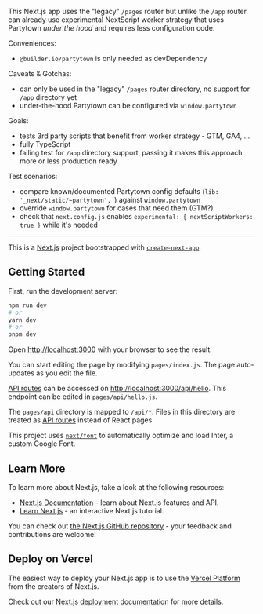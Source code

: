 This Next.js app uses the "legacy" `/pages` router but unlike the `/app` router can already use experimental NextScript worker strategy that uses Partytown *under the hood* and requires less configuration code.

Conveniences:
- `@builder.io/partytown` is only needed as devDependency

Caveats & Gotchas:
- can only be used in the "legacy" `/pages` router directory, no support for `/app` directory yet
- under-the-hood Partytown can be configured via `window.partytown`

Goals:
- tests 3rd party scripts that benefit from worker strategy - GTM, GA4, ...
- fully TypeScript
- failing test for `/app` directory support, passing it makes this approach more or less production ready

Test scenarios:
- compare known/documented Partytown config defaults (`lib: '_next/static/~partytown', `) against `window.partytown`
- override `window.partytown` for cases that need them (GTM?)
- check that `next.config.js` enables `experimental: { nextScriptWorkers: true }` while it's needed


---

This is a [Next.js](https://nextjs.org/) project bootstrapped with [`create-next-app`](https://github.com/vercel/next.js/tree/canary/packages/create-next-app).

## Getting Started

First, run the development server:

```bash
npm run dev
# or
yarn dev
# or
pnpm dev
```

Open [http://localhost:3000](http://localhost:3000) with your browser to see the result.

You can start editing the page by modifying `pages/index.js`. The page auto-updates as you edit the file.

[API routes](https://nextjs.org/docs/api-routes/introduction) can be accessed on [http://localhost:3000/api/hello](http://localhost:3000/api/hello). This endpoint can be edited in `pages/api/hello.js`.

The `pages/api` directory is mapped to `/api/*`. Files in this directory are treated as [API routes](https://nextjs.org/docs/api-routes/introduction) instead of React pages.

This project uses [`next/font`](https://nextjs.org/docs/basic-features/font-optimization) to automatically optimize and load Inter, a custom Google Font.

## Learn More

To learn more about Next.js, take a look at the following resources:

- [Next.js Documentation](https://nextjs.org/docs) - learn about Next.js features and API.
- [Learn Next.js](https://nextjs.org/learn) - an interactive Next.js tutorial.

You can check out [the Next.js GitHub repository](https://github.com/vercel/next.js/) - your feedback and contributions are welcome!

## Deploy on Vercel

The easiest way to deploy your Next.js app is to use the [Vercel Platform](https://vercel.com/new?utm_medium=default-template&filter=next.js&utm_source=create-next-app&utm_campaign=create-next-app-readme) from the creators of Next.js.

Check out our [Next.js deployment documentation](https://nextjs.org/docs/deployment) for more details.

